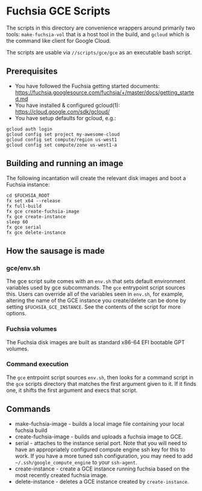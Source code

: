 # Fuchsia GCE Scripts

The scripts in this directory are convenience wrappers around primarily two
tools: `make-fuchsia-vol` that is a host tool in the build, and `gcloud` which
is the command like client for Google Cloud.

The scripts are usable via `//scripts/gce/gce` as an executable bash script.

## Prerequisites

 * You have followed the Fuchsia getting started documents: https://fuchsia.googlesource.com/fuchsia/+/master/docs/getting_started.md
 * You have installed & configured gcloud(1): https://cloud.google.com/sdk/gcloud/
 * You have setup defaults for gcloud, e.g.:
```
gcloud auth login
gcloud config set project my-awesome-cloud
gcloud config set compute/region us-west1
gcloud config set compute/zone us-west1-a
```

## Building and running an image

The following incantation will create the relevant disk images and boot a
Fuchsia instance:

```
cd $FUCHSIA_ROOT
fx set x64 --release
fx full-build
fx gce create-fuchsia-image
fx gce create-instance
sleep 60
fx gce serial
fx gce delete-instance
```

## How the sausage is made

### gce/env.sh

The gce script suite comes with an `env.sh` that sets default environment
variables used by gce subcommands. The `gce` entrypoint script sources this.
Users can override all of the variables seen in `env.sh`, for example, altering
the name of the GCE instance you create/delete can be done by setting
`$FUCHSIA_GCE_INSTANCE`. See the contents of the script for more options.

### Fuchsia volumes

The Fuchsia disk images are built as standard x86-64 EFI bootable GPT volumes.

### Command execution

The `gce` entrpoint script sources `env.sh`, then looks for a command script in
the `gce` scripts directory that matches the first argument given to it. If it
finds one, it shifts the first argument and execs that script.

## Commands

 * make-fuchsia-image - builds a local image file containing your local fuchsia
   build
 * create-fuchsia-image - builds and uploads a fuchsia image to GCE.
 * serial - attaches to the instance serial port. Note that you will need to
   have an appropriately configured compute engine ssh key for this to work. If
   you have a more tuned ssh configuration, you may need to add
   `~/.ssh/google_compute_engine` to your `ssh-agent`.
 * create-instance - create a GCE instance running fuchsia based on the most
   recently created fuchsia image.
 * delete-instance - deletes a GCE instance created by `create-instance`.
